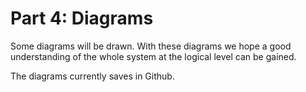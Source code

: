 # Part 4: Diagrams

Some diagrams will be drawn. With these diagrams we hope a good understanding of the whole system at the logical level can be gained.

The diagrams currently saves in Github.


